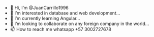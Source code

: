 - 👋 Hi, I’m @JuanCarrillo1996
- 👀 I’m interested in database and web development...
- 🌱 I’m currently learning Angular...
- 💞️ I’m looking to collaborate on any foreign company in the world...
- 📫 How to reach me whatsapp +57 3002727678

<!---
JuanCarrillo1996/JuanCarrillo1996 is a ✨ special ✨ repository because its `README.md` (this file) appears on your GitHub profile.
You can click the Preview link to take a look at your changes.
--->
